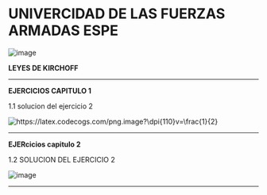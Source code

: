 # UNIVERCIDAD DE LAS FUERZAS ARMADAS ESPE
![image](https://user-images.githubusercontent.com/93835587/200637685-36b5617f-362c-431c-be40-4e8f929e43a1.png)

**LEYES DE KIRCHOFF**

-------------------------------------------------------------------------------------------------------------------------------------------------------------------------------------------

**EJERCICIOS CAPITULO 1**

1.1 solucion del ejercicio 2

<img src="https://latex.codecogs.com/png.image?\dpi{110}v=\frac{1}{2}" title="https://latex.codecogs.com/png.image?\dpi{110}v=\frac{1}{2}" />

-------------------------------------------------------------------------------------------------------------------------------------------------------------------------------------------
**EJERcicios capitulo 2**

1.2 SOLUCION DEL EJERCICIO 2

![image](https://user-images.githubusercontent.com/93835587/200835109-73c2d925-cad2-4afe-9747-9ce76e60a682.png)



-------------------------------------------------------------------------------------------------------------------------------------------------------------------------------------------
